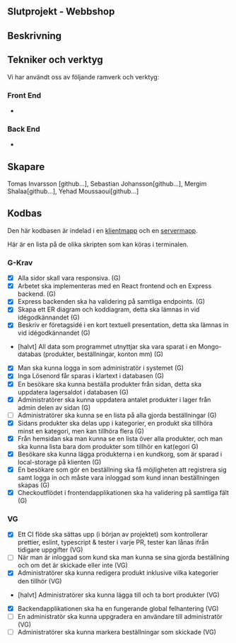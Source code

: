 ## Slutprojekt - Webbshop

## Beskrivning

## Tekniker och verktyg

Vi har användt oss av följande ramverk och verktyg:

### Front End

-

### Back End

-

## Skapare

Tomas Invarsson [github...], Sebastian Johansson[github...], Mergim Shalaa[github...], Yehad Moussaoui[github...]

## Kodbas

Den här kodbasen är indelad i en [klientmapp](./client/) och en [servermapp](./server/).

Här är en lista på de olika skripten som kan köras i terminalen.

### G-Krav

- [x] Alla sidor skall vara responsiva. (G)
- [x] Arbetet ska implementeras med en React frontend och en Express backend. (G)
- [x] Express backenden ska ha validering på samtliga endpoints. (G)
- [x] Skapa ett ER diagram och koddiagram, detta ska lämnas in vid idégodkännandet (G)
- [x] Beskriv er företagsidé i en kort textuell presentation, detta ska lämnas in vid idégodkännandet (G)
- [halvt] All data som programmet utnyttjar ska vara sparat i en Mongo-databas (produkter, beställningar, konton mm) (G)
- [x] Man ska kunna logga in som administratör i systemet (G)
- [x] Inga Lösenord får sparas i klartext i databasen (G)
- [x] En besökare ska kunna beställa produkter från sidan, detta ska uppdatera lagersaldot i databasen (G)
- [x] Administratörer ska kunna uppdatera antalet produkter i lager från admin delen av sidan (G)
- [ ] Administratörer ska kunna se en lista på alla gjorda beställningar (G)
- [x] Sidans produkter ska delas upp i kategorier, en produkt ska tillhöra minst en kategori, men kan tillhöra flera (G)
- [x] Från hemsidan ska man kunna se en lista över alla produkter, och man ska kunna lista bara dom produkter som tillhör en kat(egori G)
- [x] Besökare ska kunna lägga produkterna i en kundkorg, som är sparad i local-storage på klienten (G)
- [x] En besökare som gör en beställning ska få möjligheten att registrera sig samt logga in och måste vara inloggad som kund innan beställningen skapas (G)
- [x] Checkoutflödet i frontendapplikationen ska ha validering på samtliga fält (G)

### VG

- [x] Ett CI flöde ska sättas upp (i början av projektet) som kontrollerar prettier, eslint, typescript & tester i varje PR, tester kan lånas ifrån tidigare uppgifter (VG)
- [ ] När man är inloggad som kund ska man kunna se sina gjorda beställning och om det är skickade eller inte (VG)
- [x] Administratörer ska kunna redigera produkt inklusive vilka kategorier den tillhör (VG)
- [halvt] Administratörer ska kunna lägga till och ta bort produkter (VG)
- [x] Backendapplikationen ska ha en fungerande global felhantering (VG)
- [ ] En administratör ska kunna uppgradera en användare till administratör (VG)
- [ ] Administratörer ska kunna markera beställningar som skickade (VG)
